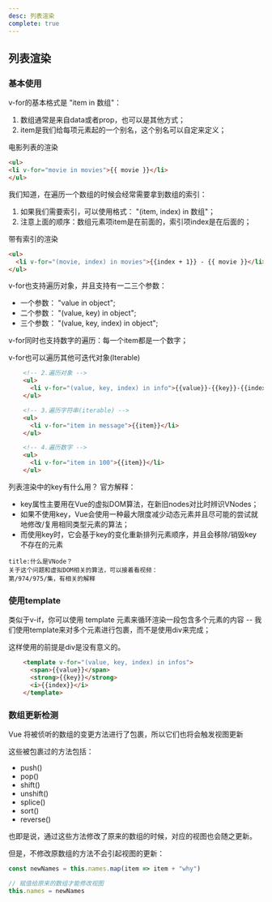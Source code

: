 ```yaml
---
desc: 列表渲染
complete: true
---
```


## 列表渲染

### 基本使用

v-for的基本格式是 "item in 数组"：
1. 数组通常是来自data或者prop，也可以是其他方式；
2. item是我们给每项元素起的一个别名，这个别名可以自定来定义；

电影列表的渲染

```html
<ul>
<li v-for="movie in movies">{{ movie }}</li>
</ul>
```

我们知道，在遍历一个数组的时候会经常需要拿到数组的索引：
1. 如果我们需要索引，可以使用格式： "(item, index) in 数组"；
2. 注意上面的顺序：数组元素项item是在前面的，索引项index是在后面的；

带有索引的渲染

```html
<ul>
  <li v-for="(movie, index) in movies">{{index + 1}} - {{ movie }}</li>
</ul>

```


 v-for也支持遍历对象，并且支持有一二三个参数：
- 一个参数： "value in object";
- 二个参数： "(value, key) in object";
- 三个参数： "(value, key, index) in object";

v-for同时也支持数字的遍历：每一个item都是一个数字；

v-for也可以遍历其他可迭代对象(Iterable)

```html
    <!-- 2.遍历对象 -->
    <ul>
      <li v-for="(value, key, index) in info">{{value}}-{{key}}-{{index}}</li>
    </ul>

    <!-- 3.遍历字符串(iterable) -->
    <ul>
      <li v-for="item in message">{{item}}</li>
    </ul>

    <!-- 4.遍历数字 -->
    <ul>
      <li v-for="item in 100">{{item}}</li>
    </ul>
```

列表渲染中的key有什么用？
官方解释：

- key属性主要用在Vue的虚拟DOM算法，在新旧nodes对比时辨识VNodes；
- 如果不使用key，Vue会使用一种最大限度减少动态元素并且尽可能的尝试就地修改/复用相同类型元素的算法；
- 而使用key时，它会基于key的变化重新排列元素顺序，并且会移除/销毁key不存在的元素

```ad-tip
title:什么是VNode？
关于这个问题和虚拟DOM相关的算法，可以接着看视频：
第/974/975/集，有相关的解释
```

### 使用template

类似于v-if，你可以使用 template 元素来循环渲染一段包含多个元素的内容 -- 我们使用template来对多个元素进行包裹，而不是使用div来完成；

这样使用的前提是div是没有意义的。

```html
    <template v-for="(value, key, index) in infos">
      <span>{{value}}</span>
      <strong>{{key}}</strong>
      <i>{{index}}</i>
    </template>
```

### 数组更新检测

Vue 将被侦听的数组的变更方法进行了包裹，所以它们也将会触发视图更新

这些被包裹过的方法包括：
- push()
- pop()
- shift()
- unshift()
- splice()
- sort()
- reverse()

也即是说，通过这些方法修改了原来的数组的时候，对应的视图也会随之更新。

但是，不修改原数组的方法不会引起视图的更新：

```js
const newNames = this.names.map(item => item + "why")

// 赋值给原来的数组才能修改视图
this.names = newNames
```